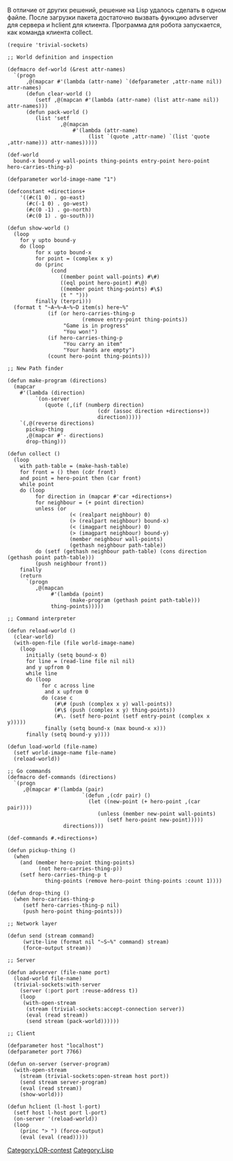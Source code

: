 В отличие от других решений, решение на Lisp удалось сделать в одном
файле. После загрузки пакета достаточно вызвать функцию advserver
для сервера и hclient для клиента. Программа для робота запускается,
как команда клиента collect.

    (require 'trivial-sockets)

    ;; World definition and inspection

    (defmacro def-world (&rest attr-names)
      `(progn
          ,@(mapcar #'(lambda (attr-name) `(defparameter ,attr-name nil)) attr-names)
          (defun clear-world ()
             (setf ,@(mapcan #'(lambda (attr-name) (list attr-name nil)) attr-names)))
          (defun pack-world ()
             (list 'setf
                     ,@(mapcan
                         #'(lambda (attr-name)
                              (list `(quote ,attr-name) `(list 'quote ,attr-name))) attr-names)))))

    (def-world
      bound-x bound-y wall-points thing-points entry-point hero-point hero-carries-thing-p)

    (defparameter world-image-name "1")

    (defconstant +directions+
        '((#c(1 0) . go-east)
          (#c(-1 0) . go-west)
          (#c(0 -1) . go-north)
          (#c(0 1) . go-south)))

    (defun show-world ()
      (loop
        for y upto bound-y
        do (loop
             for x upto bound-x
             for point = (complex x y)
             do (princ
                  (cond
                     ((member point wall-points) #\#)
                     ((eql point hero-point) #\@)
                     ((member point thing-points) #\$)
                     (t " ")))
             finally (terpri)))
      (format t "~A~%~A~%~D item(s) here~%"
                 (if (or hero-carries-thing-p
                            (remove entry-point thing-points))
                      "Game is in progress"
                      "You won!")
                 (if hero-carries-thing-p
                      "You carry an item"
                      "Your hands are empty")
                 (count hero-point thing-points)))

    ;; New Path finder

    (defun make-program (directions)
      (mapcar
        #'(lambda (direction)
             `(on-server
                (quote (,(if (numberp direction)
                                 (cdr (assoc direction +directions+))
                                 direction)))))
        `(,@(reverse directions)
          pickup-thing
          ,@(mapcar #'- directions)
          drop-thing)))

    (defun collect ()
      (loop
        with path-table = (make-hash-table)
        for front = () then (cdr front)
        and point = hero-point then (car front)
        while point
        do (loop
             for direction in (mapcar #'car +directions+)
             for neighbour = (+ point direction)
             unless (or
                        (< (realpart neighbour) 0)
                        (> (realpart neighbour) bound-x)
                        (< (imagpart neighbour) 0)
                        (> (imagpart neighbour) bound-y)
                        (member neighbour wall-points)
                        (gethash neighbour path-table))
             do (setf (gethash neighbour path-table) (cons direction (gethash point path-table)))
             (push neighbour front))
        finally
        (return
          `(progn
             ,@(mapcan
                  #'(lambda (point)
                        (make-program (gethash point path-table)))
                  thing-points)))))

    ;; Command interpreter

    (defun reload-world ()
      (clear-world)
      (with-open-file (file world-image-name)
        (loop
          initially (setq bound-x 0)
          for line = (read-line file nil nil)
          and y upfrom 0
          while line
          do (loop
               for c across line
                and x upfrom 0
               do (case c
                   (#\# (push (complex x y) wall-points))
                   (#\$ (push (complex x y) thing-points))
                   (#\. (setf hero-point (setf entry-point (complex x y)))))
                finally (setq bound-x (max bound-x x)))
          finally (setq bound-y y))))

    (defun load-world (file-name)
      (setf world-image-name file-name)
      (reload-world))

    ;; Go commands
    (defmacro def-commands (directions)
      `(progn
         ,@(mapcar #'(lambda (pair)
                            `(defun ,(cdr pair) ()
                              (let ((new-point (+ hero-point ,(car pair))))
                                 (unless (member new-point wall-points)
                                    (setf hero-point new-point)))))
                      directions)))

    (def-commands #.+directions+)

    (defun pickup-thing ()
      (when
        (and (member hero-point thing-points)
              (not hero-carries-thing-p))
        (setf hero-carries-thing-p t
                thing-points (remove hero-point thing-points :count 1))))

    (defun drop-thing ()
      (when hero-carries-thing-p
         (setf hero-carries-thing-p nil)
         (push hero-point thing-points)))

    ;; Network layer

    (defun send (stream command)
         (write-line (format nil "~S~%" command) stream)
         (force-output stream))

    ;; Server

    (defun advserver (file-name port)
      (load-world file-name)
      (trivial-sockets:with-server
        (server (:port port :reuse-address t))
        (loop
         (with-open-stream
          (stream (trivial-sockets:accept-connection server))
          (eval (read stream))
          (send stream (pack-world))))))

    ;; Client

    (defparameter host "localhost")
    (defparameter port 7766)

    (defun on-server (server-program)
      (with-open-stream
        (stream (trivial-sockets:open-stream host port))
        (send stream server-program)
        (eval (read stream))
        (show-world)))

    (defun hclient (l-host l-port)
      (setf host l-host port l-port)
      (on-server '(reload-world))
      (loop
        (princ "> ") (force-output)
        (eval (eval (read)))))

[Category:LOR-contest](Category:LOR-contest "wikilink")
[Category:Lisp](Category:Lisp "wikilink")